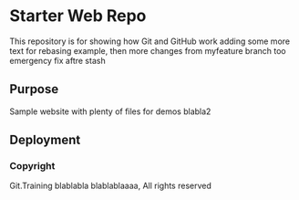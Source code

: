 # Starter Web Repo

This repository is for showing how Git and GitHub work
adding some more text for rebasing example, then
more changes from myfeature branch too
emergency fix aftre stash

## Purpose

Sample website with plenty of files for demos
blabla2

## Deployment

### Copyright

Git.Training blablabla blablablaaaa, All rights reserved